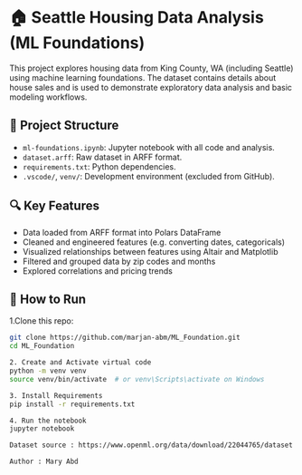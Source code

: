 # 🏠 Seattle Housing Data Analysis (ML Foundations)

This project explores housing data from King County, WA (including Seattle) using machine learning foundations. The dataset contains details about house sales and is used to demonstrate exploratory data analysis and basic modeling workflows.

## 📁 Project Structure

- `ml-foundations.ipynb`: Jupyter notebook with all code and analysis.
- `dataset.arff`: Raw dataset in ARFF format.
- `requirements.txt`: Python dependencies.
- `.vscode/`, `venv/`: Development environment (excluded from GitHub).

## 🔍 Key Features

- Data loaded from ARFF format into Polars DataFrame
- Cleaned and engineered features (e.g. converting dates, categoricals)
- Visualized relationships between features using Altair and Matplotlib
- Filtered and grouped data by zip codes and months
- Explored correlations and pricing trends

## 🚀 How to Run

1.Clone this repo:
   ```bash
   git clone https://github.com/marjan-abm/ML_Foundation.git
   cd ML_Foundation

2. Create and Activate virtual code
python -m venv venv
source venv/bin/activate  # or venv\Scripts\activate on Windows

3. Install Requirements
pip install -r requirements.txt

4. Run the notebook
jupyter notebook

Dataset source : https://www.openml.org/data/download/22044765/dataset

Author : Mary Abd
